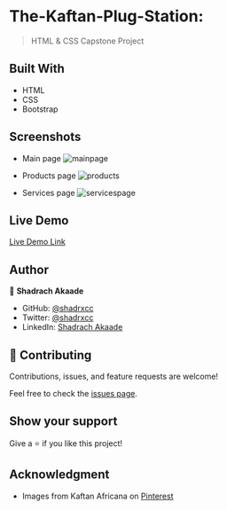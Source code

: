 # The-Kaftan-Plug-Station:
> HTML & CSS Capstone Project

## Built With 
* HTML 
* CSS 
* Bootstrap

## Screenshots
* Main page
![mainpage](https://user-images.githubusercontent.com/84777739/128952203-1cf4a6a1-2825-4dd6-ae3f-d413c3960446.jpg)

* Products page
![products](https://user-images.githubusercontent.com/84777739/128952230-6ea35ed5-ec97-4b50-a404-977b8c1043b4.jpg)

* Services page
![servicespage](https://user-images.githubusercontent.com/84777739/128952298-ebddbb18-fcb9-48c8-9105-ff8ed63cc904.jpg)
## Live Demo
[Live Demo Link](https://shadrxcc.github.io/the-kaftan-plug-station/)

## Author

👤 **Shadrach Akaade**

- GitHub: [@shadrxcc](https://github.com/shadrxcc)
- Twitter: [@shadrxcc](https://twitter.com/shadrxcc)
- LinkedIn: [Shadrach Akaade](https://www.linkedin.com/in/shadrach-akaade-24a375189/)

## 🤝 Contributing

Contributions, issues, and feature requests are welcome!

Feel free to check the [issues page](https://github.com/Ademola101/Bootstrap-Milestone/issues).

## Show your support

Give a ⭐️ if you like this project!

## Acknowledgment
* Images from Kaftan Africana on [Pinterest](https://www.pinterest.com/pin/376261743875897613/)

